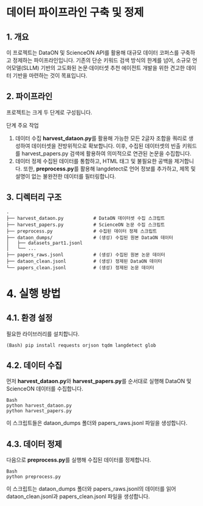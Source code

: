 # 데이터 파이프라인 구축 및 정제
## 1. 개요
이 프로젝트는 DataON 및 ScienceON API를 활용해 대규모 데이터 코퍼스를 구축하고 정제하는 파이프라인입니다. 기존의 단순 키워드 검색 방식의 한계를 넘어, 소규모 언어모델(SLLM) 기반의 고도화된 논문·데이터셋 추천 에이전트 개발을 위한 견고한 데이터 기반을 마련하는 것이 목표입니다.

## 2. 파이프라인
프로젝트는 크게 두 단계로 구성됩니다.

단계	주요 작업
1. 데이터 수집	**harvest_dataon.py**를 활용해 가능한 모든 2글자 조합을 쿼리로 생성하여 데이터셋을 전방위적으로 확보합니다. 이후, 수집된 데이터셋의 빈출 키워드를 harvest_papers.py 검색에 활용하여 의미적으로 연관된 논문을 수집합니다.
2. 데이터 정제	수집된 데이터를 통합하고, HTML 태그 및 불필요한 공백을 제거합니다. 또한, **preprocess.py**를 활용해 langdetect로 언어 정보를 추가하고, 제목 및 설명이 없는 불완전한 데이터를 필터링합니다.


## 3. 디렉터리 구조
```text
.
├── harvest_dataon.py           # DataON 데이터셋 수집 스크립트
├── harvest_papers.py           # ScienceON 논문 수집 스크립트
├── preprocess.py               # 수집된 데이터 정제 스크립트
├── dataon_dumps/               # (생성) 수집된 원본 DataON 데이터
│   ├── datasets_part1.jsonl
│   └── ...
├── papers_raws.jsonl           # (생성) 수집된 원본 논문 데이터
├── dataon_clean.jsonl          # (생성) 정제된 DataON 데이터
└── papers_clean.jsonl          # (생성) 정제된 논문 데이터
```

# 4. 실행 방법
## 4.1. 환경 설정
필요한 라이브러리를 설치합니다.
```text
(Bash) pip install requests orjson tqdm langdetect glob
```

## 4.2. 데이터 수집
먼저 **harvest_dataon.py**와 **harvest_papers.py**를 순서대로 실행해 DataON 및 ScienceON 데이터를 수집합니다.
```text
Bash
python harvest_dataon.py
python harvest_papers.py
```
이 스크립트들은 dataon_dumps 폴더와 papers_raws.jsonl 파일을 생성합니다.

## 4.3. 데이터 정제
다음으로 **preprocess.py**를 실행해 수집된 데이터를 정제합니다.
``` text
Bash
python preprocess.py
```
이 스크립트는 dataon_dumps 폴더와 papers_raws.jsonl의 데이터를 읽어 dataon_clean.jsonl과 papers_clean.jsonl 파일을 생성합니다.
